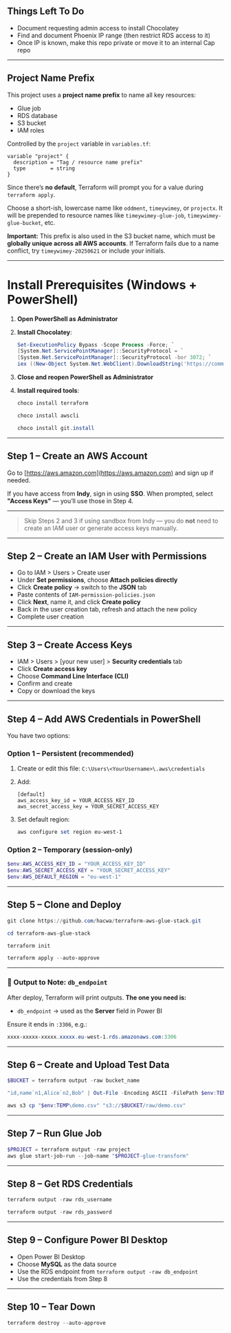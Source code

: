 ## Things Left To Do

- Document requesting admin access to install Chocolatey
- Find and document Phoenix IP range (then restrict RDS access to it)
- Once IP is known, make this repo private or move it to an internal Cap repo

---

## Project Name Prefix

This project uses a **project name prefix** to name all key resources:

- Glue job
- RDS database
- S3 bucket
- IAM roles

Controlled by the `project` variable in `variables.tf`:

```hcl
variable "project" {
  description = "Tag / resource name prefix"
  type        = string
}
```

Since there’s **no default**, Terraform will prompt you for a value during `terraform apply`.

Choose a short-ish, lowercase name like `oddment`, `timeywimey`, or `projectx`.
It will be prepended to resource names like `timeywimey-glue-job`, `timeywimey-glue-bucket`, etc.

**Important:**
This prefix is also used in the S3 bucket name, which must be **globally unique across all AWS accounts**.
If Terraform fails due to a name conflict, try `timeywimey-20250621` or include your initials.

---

# Install Prerequisites (Windows + PowerShell)

1. **Open PowerShell as Administrator**

2. **Install Chocolatey**:

    ```powershell
    Set-ExecutionPolicy Bypass -Scope Process -Force; `
    [System.Net.ServicePointManager]::SecurityProtocol = `
    [System.Net.ServicePointManager]::SecurityProtocol -bor 3072; `
    iex ((New-Object System.Net.WebClient).DownloadString('https://community.chocolatey.org/install.ps1'))
    ```

3. **Close and reopen PowerShell as Administrator**

4. **Install required tools**:

    ```powershell
    choco install terraform
    ```

    ```powershell
    choco install awscli
    ```

    ```powershell
    choco install git.install
    ```

---

## Step 1 – Create an AWS Account

Go to [https://aws.amazon.com](https://aws.amazon.com) and sign up if needed.

If you have access from **Indy**, sign in using **SSO**.
When prompted, select **"Access Keys"** — you’ll use those in Step 4.

---

> Skip Steps 2 and 3 if using sandbox from Indy — you do **not** need to create an IAM user or generate access keys manually.

---

## Step 2 – Create an IAM User with Permissions

- Go to IAM > Users > Create user
- Under **Set permissions**, choose **Attach policies directly**
- Click **Create policy** → switch to the **JSON** tab
- Paste contents of `IAM-permission-policies.json`
- Click **Next**, name it, and click **Create policy**
- Back in the user creation tab, refresh and attach the new policy
- Complete user creation

---

## Step 3 – Create Access Keys

- IAM > Users > [your new user] > **Security credentials** tab
- Click **Create access key**
- Choose **Command Line Interface (CLI)**
- Confirm and create
- Copy or download the keys

---

## Step 4 – Add AWS Credentials in PowerShell

You have two options:

### Option 1 – Persistent (recommended)

1. Create or edit this file:
   `C:\Users\<YourUsername>\.aws\credentials`

2. Add:

    ```
    [default]
    aws_access_key_id = YOUR_ACCESS_KEY_ID
    aws_secret_access_key = YOUR_SECRET_ACCESS_KEY
    ```

3. Set default region:

    ```powershell
    aws configure set region eu-west-1
    ```

### Option 2 – Temporary (session-only)

```powershell
$env:AWS_ACCESS_KEY_ID = "YOUR_ACCESS_KEY_ID"
$env:AWS_SECRET_ACCESS_KEY = "YOUR_SECRET_ACCESS_KEY"
$env:AWS_DEFAULT_REGION = "eu-west-1"
```

---

## Step 5 – Clone and Deploy

```powershell
git clone https://github.com/hacwa/terraform-aws-glue-stack.git
```

```powershell
cd terraform-aws-glue-stack
```

```powershell
terraform init
```

```powershell
terraform apply --auto-approve
```

---

### 🔎 Output to Note: `db_endpoint`

After deploy, Terraform will print outputs.
**The one you need is:**

- `db_endpoint` → used as the **Server** field in Power BI

Ensure it ends in `:3306`, e.g.:

```powershell
xxxx-xxxxx-xxxxx.xxxxx.eu-west-1.rds.amazonaws.com:3306
```

---

## Step 6 – Create and Upload Test Data

```powershell
$BUCKET = terraform output -raw bucket_name
```

```powershell
"id,name`n1,Alice`n2,Bob" | Out-File -Encoding ASCII -FilePath $env:TEMP\demo.csv
```

```powershell
aws s3 cp "$env:TEMP\demo.csv" "s3://$BUCKET/raw/demo.csv"
```

---

## Step 7 – Run Glue Job

```powershell
$PROJECT = terraform output -raw project
aws glue start-job-run --job-name "$PROJECT-glue-transform"
```

---

## Step 8 – Get RDS Credentials

```powershell
terraform output -raw rds_username
```

```powershell
terraform output -raw rds_password
```

---

## Step 9 – Configure Power BI Desktop

- Open Power BI Desktop
- Choose **MySQL** as the data source
- Use the RDS endpoint from `terraform output -raw db_endpoint`
- Use the credentials from Step 8

---

## Step 10 – Tear Down

```powershell
terraform destroy --auto-approve
```
